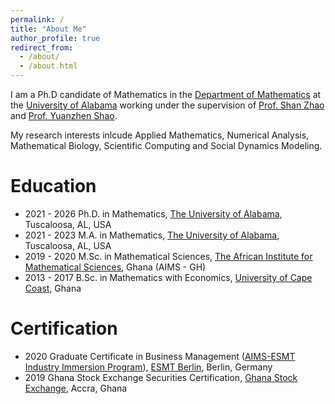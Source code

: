 ```yaml
---
permalink: /
title: "About Me"
author_profile: true
redirect_from: 
  - /about/
  - /about.html
---
```

 I am a Ph.D candidate of Mathematics in the [Department of Mathematics](https://math.ua.edu) at the [University of Alabama](https://www.ua.edu) working under the supervision of [Prof. Shan Zhao](https://sites.ua.edu/szhao/) and [Prof. Yuanzhen Shao](https://sites.ua.edu/yshao/).

 My research interests inlcude Applied Mathematics, Numerical Analysis, Mathematical Biology, Scientific Computing and Social Dynamics Modeling.
 
 
 
 Education
======
* 2021 - 2026 Ph.D. in Mathematics, [The University of Alabama](https://www.ua.edu), Tuscaloosa, AL, USA
* 2021 - 2023 M.A. in Mathematics, [The University of Alabama](https://www.ua.edu), Tuscaloosa, AL, USA
* 2019 - 2020 M.Sc. in Mathematical Sciences, [The African Institute for Mathematical Sciences](https://aims.edu.gh), Ghana (AIMS - GH)
* 2013 - 2017 B.Sc. in Mathematics with Economics, [University of Cape Coast](https://ucc.edu.gh), Ghana


Certification
======
* 2020 Graduate Certificate in Business Management ([AIMS-ESMT Industry Immersion Program](https://nexteinstein.org/i2/aims-esmt-industry-immersion-program-2/)), [ESMT Berlin](https://esmt.berlin), Berlin, Germany
* 2019 Ghana Stock Exchange Securities Certification, [Ghana Stock Exchange](https://www.gisinstitute.org), Accra, Ghana